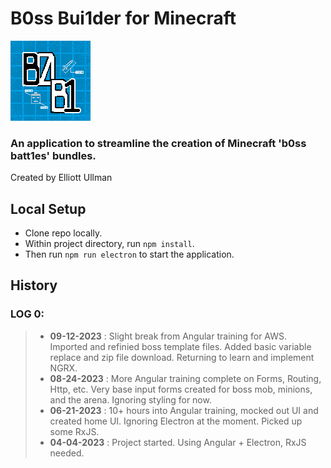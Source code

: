 # B0ss Bui1der for Minecraft

![b0b1-logo](https://github.com/itseullman/b0ss-bui1der-mc/blob/d0915fa5d0467d9bdb83d60d149247273b818350/b0ss-bui1der-mc/src/assets/icons/b0b1_bund1es_128_icon.png?raw=true)

### An application to streamline the creation of Minecraft 'b0ss batt1es' bundles.

Created by Elliott Ullman

## Local Setup

- Clone repo locally.
- Within project directory, run `npm install`.
- Then run `npm run electron` to start the application.

## History

### LOG 0:

> - **09-12-2023** : Slight break from Angular training for AWS. Imported and refinied boss template files. Added basic variable replace and zip file download. Returning to learn and implement NGRX.
> - **08-24-2023** : More Angular training complete on Forms, Routing, Http, etc. Very base input forms created for boss mob, minions, and the arena. Ignoring styling for now.
> - **06-21-2023** : 10+ hours into Angular training, mocked out UI and created home UI. Ignoring Electron at the moment. Picked up some RxJS.
> - **04-04-2023** : Project started. Using Angular + Electron, RxJS needed.
